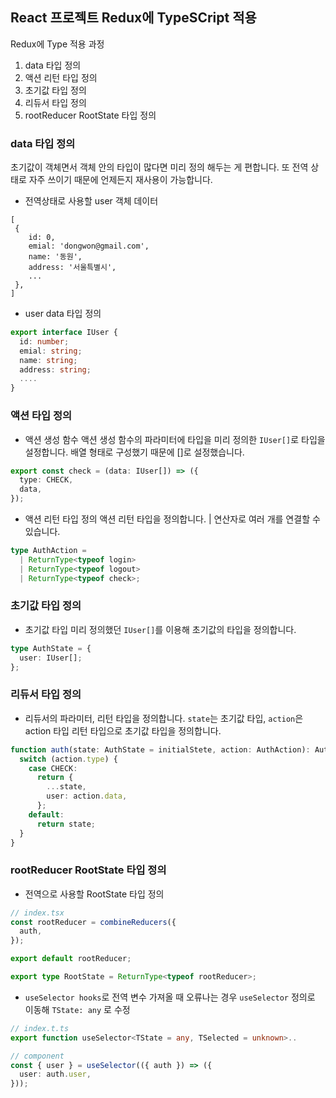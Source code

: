 ## React 프로젝트 Redux에 TypeSCript 적용

Redux에 Type 적용 과정

1. data 타입 정의
2. 액션 리턴 타입 정의
3. 초기값 타입 정의
4. 리듀서 타입 정의
5. rootReducer RootState 타입 정의

### data 타입 정의

초기값이 객체면서 객체 안의 타입이 많다면 미리 정의 해두는 게 편합니다. 또 전역 상태로 자주 쓰이기 때문에 언제든지 재사용이 가능합니다.

- 전역상태로 사용할 user 객체 데이터

```
[
 {
    id: 0,
    emial: 'dongwon@gmail.com',
    name: '동원',
    address: '서울특별시',
    ...
 },
]
```

- user data 타입 정의

```typescript
export interface IUser {
  id: number;
  emial: string;
  name: string;
  address: string;
  ....
}
```

### 액션 타입 정의

- 액션 생성 함수
  액션 생성 함수의 파라미터에 타입을 미리 정의한 `IUser[]`로 타입을 설정합니다. 배열 형태로 구성했기 때문에 []로 설정했습니다.

```typescript
export const check = (data: IUser[]) => ({
  type: CHECK,
  data,
});
```

- 액션 리턴 타입 정의
  액션 리턴 타입을 정의합니다. | 연산자로 여러 개를 연결할 수 있습니다.

```typescript
type AuthAction =
  | ReturnType<typeof login>
  | ReturnType<typeof logout>
  | ReturnType<typeof check>;
```

### 초기값 타입 정의

- 초기값 타입
  미리 정의했던 `IUser[]`를 이용해 초기값의 타입을 정의합니다.

```typescript
type AuthState = {
  user: IUser[];
};
```

### 리듀서 타입 정의

- 리듀서의 파라미터, 리턴 타입을 정의합니다. `state`는 초기값 타입, `action`은 action 타입 리턴 타입으로 초기값 타입을 정의합니다.

```typescript
function auth(state: AuthState = initialStete, action: AuthAction): AuthState {
  switch (action.type) {
    case CHECK:
      return {
        ...state,
        user: action.data,
      };
    default:
      return state;
  }
}
```

### rootReducer RootState 타입 정의

- 전역으로 사용할 RootState 타입 정의

```typescript
// index.tsx
const rootReducer = combineReducers({
  auth,
});

export default rootReducer;

export type RootState = ReturnType<typeof rootReducer>;
```

- `useSelector hooks`로 전역 변수 가져올 때 오류나는 경우
  `useSelector` 정의로 이동해 `TState: any` 로 수정

```typescript
// index.t.ts
export function useSelector<TState = any, TSelected = unknown>..

// component
const { user } = useSelector(({ auth }) => ({
  user: auth.user,
}));
```
